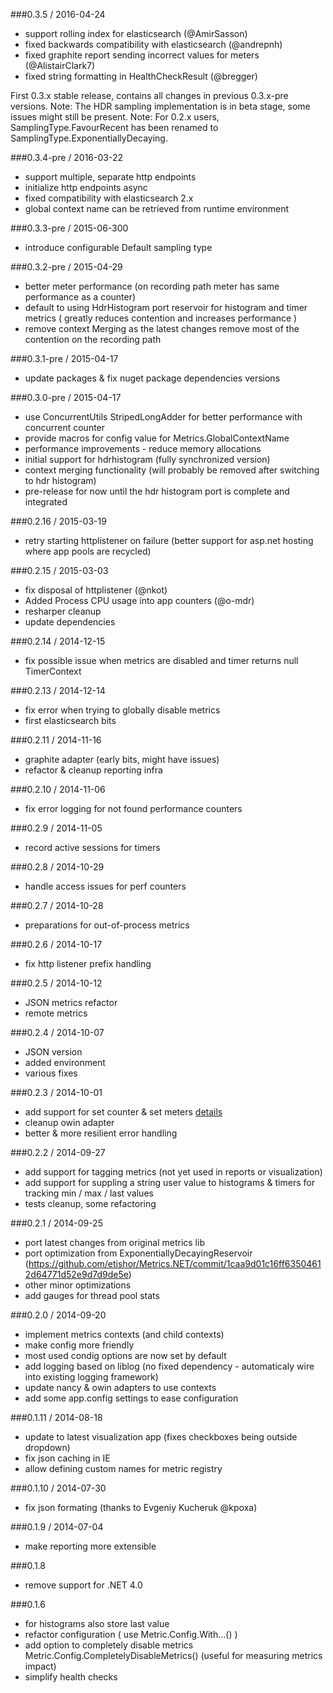 ###0.3.5 / 2016-04-24
* support rolling index for elasticsearch (@AmirSasson)
* fixed backwards compatibility with elasticsearch (@andrepnh)
* fixed graphite report sending incorrect values for meters (@AlistairClark7)
* fixed string formatting in HealthCheckResult (@bregger)

First 0.3.x stable release, contains all changes in previous 0.3.x-pre versions.
Note: The HDR sampling implementation is in beta stage, some issues might still be present.
Note: For 0.2.x users, SamplingType.FavourRecent has been renamed to SamplingType.ExponentiallyDecaying.

###0.3.4-pre / 2016-03-22
* support multiple, separate http endpoints
* initialize http endpoints async
* fixed compatibility with elasticsearch 2.x
* global context name can be retrieved from runtime environment

###0.3.3-pre / 2015-06-300
* introduce configurable Default sampling type

###0.3.2-pre / 2015-04-29
* better meter performance (on recording path meter has same performance as a counter)
* default to using HdrHistogram port reservoir for histogram and timer metrics ( greatly reduces contention and increases performance )
* remove context Merging as the latest changes remove most of the contention on the recording path

###0.3.1-pre / 2015-04-17
* update packages & fix nuget package dependencies versions

###0.3.0-pre / 2015-04-17
* use ConcurrentUtils StripedLongAdder for better performance with concurrent counter
* provide macros for config value for Metrics.GlobalContextName
* performance improvements - reduce memory allocations
* initial support for hdrhistogram (fully synchronized version)
* context merging functionality (will probably be removed after switching to hdr histogram)
* pre-release for now until the hdr histogram port is complete and integrated

###0.2.16 / 2015-03-19
* retry starting httplistener on failure (better support for asp.net hosting where app pools are recycled)

###0.2.15 / 2015-03-03
* fix disposal of httplistener (@nkot)
* Added Process CPU usage into app counters (@o-mdr)
* resharper cleanup
* update dependencies

###0.2.14 / 2014-12-15
* fix possible issue when metrics are disabled and timer returns null TimerContext

###0.2.13 / 2014-12-14
* fix error when trying to globally disable metrics
* first elasticsearch bits

###0.2.11 / 2014-11-16
* graphite adapter (early bits, might have issues)
* refactor & cleanup reporting infra

###0.2.10 / 2014-11-06
* fix error logging for not found performance counters

###0.2.9 / 2014-11-05
* record active sessions for timers

###0.2.8 / 2014-10-29
* handle access issues for perf counters

###0.2.7 / 2014-10-28
* preparations for out-of-process metrics

###0.2.6 / 2014-10-17
* fix http listener prefix handling

###0.2.5 / 2014-10-12
* JSON metrics refactor
* remote metrics 

###0.2.4 / 2014-10-07
* JSON version
* added environment 
* various fixes

###0.2.3 / 2014-10-01
* add support for set counter & set meters [details](https://github.com/etishor/Metrics.NET/issues/21)
* cleanup owin adapter
* better & more resilient error handling

###0.2.2 / 2014-09-27
* add support for tagging metrics (not yet used in reports or visualization)
* add support for suppling a string user value to histograms & timers for tracking min / max / last values
* tests cleanup, some refactoring

###0.2.1 / 2014-09-25
* port latest changes from original metrics lib
* port optimization from ExponentiallyDecayingReservoir (https://github.com/etishor/Metrics.NET/commit/1caa9d01c16ff63504612d64771d52e9d7d9de5e)
* other minor optimizations
* add gauges for thread pool stats

###0.2.0 / 2014-09-20
* implement metrics contexts (and child contexts)
* make config more friendly
* most used condig options are now set by default
* add logging based on liblog (no fixed dependency - automaticaly wire into existing logging framework)
* update nancy & owin adapters to use contexts
* add some app.config settings to ease configuration

###0.1.11 / 2014-08-18
* update to latest visualization app (fixes checkboxes being outside dropdown)
* fix json caching in IE
* allow defining custom names for metric registry

###0.1.10 / 2014-07-30
* fix json formating (thanks to Evgeniy Kucheruk @kpoxa)

###0.1.9 / 2014-07-04
* make reporting more extensible

###0.1.8
* remove support for .NET 4.0

###0.1.6
* for histograms also store last value
* refactor configuration ( use Metric.Config.With...() )
* add option to completely disable metrics Metric.Config.CompletelyDisableMetrics() (useful for measuring metrics impact)
* simplify health checks
